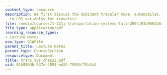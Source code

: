 ```yaml
---
content_type: resource
description: We first discuss the dominant traveler mode, automobiles, and then generalize
  to LOS variables for travelers.
file: /media/courses/1-221j-transportation-systems-fall-2004/81b950db537e4091ed347905bf70a3a1_trans_sys_chap22.pdf
file_type: application/pdf
learning_resource_types:
- Lecture Notes
ocw_type: OCWFile
parent_title: Lecture Notes
parent_type: CourseSection
resourcetype: Document
title: trans_sys_chap22.pdf
uid: 81b950db-537e-4091-ed34-7905bf70a3a1
---
```

